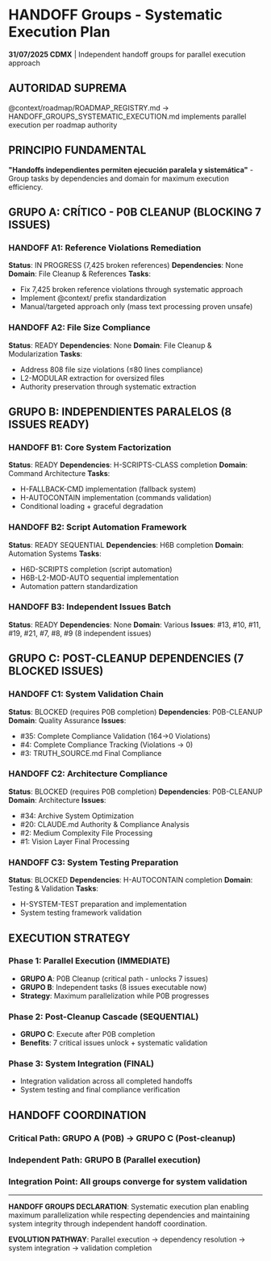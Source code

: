 # HANDOFF Groups - Systematic Execution Plan

**31/07/2025 CDMX** | Independent handoff groups for parallel execution approach

## AUTORIDAD SUPREMA
@context/roadmap/ROADMAP_REGISTRY.md → HANDOFF_GROUPS_SYSTEMATIC_EXECUTION.md implements parallel execution per roadmap authority

## PRINCIPIO FUNDAMENTAL
**"Handoffs independientes permiten ejecución paralela y sistemática"** - Group tasks by dependencies and domain for maximum execution efficiency.

## GRUPO A: CRÍTICO - P0B CLEANUP (BLOCKING 7 ISSUES)

### **HANDOFF A1: Reference Violations Remediation**
**Status**: IN PROGRESS (7,425 broken references)
**Dependencies**: None
**Domain**: File Cleanup & References
**Tasks**:
- Fix 7,425 broken reference violations through systematic approach
- Implement @context/ prefix standardization
- Manual/targeted approach only (mass text processing proven unsafe)

### **HANDOFF A2: File Size Compliance** 
**Status**: READY
**Dependencies**: None
**Domain**: File Cleanup & Modularization
**Tasks**:
- Address 808 file size violations (≤80 lines compliance)
- L2-MODULAR extraction for oversized files
- Authority preservation through systematic extraction

## GRUPO B: INDEPENDIENTES PARALELOS (8 ISSUES READY)

### **HANDOFF B1: Core System Factorization**
**Status**: READY
**Dependencies**: H-SCRIPTS-CLASS completion
**Domain**: Command Architecture
**Tasks**:
- H-FALLBACK-CMD implementation (fallback system)
- H-AUTOCONTAIN implementation (commands validation)
- Conditional loading + graceful degradation

### **HANDOFF B2: Script Automation Framework**
**Status**: READY SEQUENTIAL
**Dependencies**: H6B completion
**Domain**: Automation Systems
**Tasks**:
- H6D-SCRIPTS completion (script automation)
- H6B-L2-MOD-AUTO sequential implementation
- Automation pattern standardization

### **HANDOFF B3: Independent Issues Batch**
**Status**: READY
**Dependencies**: None
**Domain**: Various
**Issues**: #13, #10, #11, #19, #21, #7, #8, #9 (8 independent issues)

## GRUPO C: POST-CLEANUP DEPENDENCIES (7 BLOCKED ISSUES)

### **HANDOFF C1: System Validation Chain**
**Status**: BLOCKED (requires P0B completion)
**Dependencies**: P0B-CLEANUP
**Domain**: Quality Assurance
**Issues**: 
- #35: Complete Compliance Validation (164→0 Violations)
- #4: Complete Compliance Tracking (Violations → 0)
- #3: TRUTH_SOURCE.md Final Compliance

### **HANDOFF C2: Architecture Compliance**
**Status**: BLOCKED (requires P0B completion)
**Dependencies**: P0B-CLEANUP
**Domain**: Architecture
**Issues**:
- #34: Archive System Optimization
- #20: CLAUDE.md Authority & Compliance Analysis
- #2: Medium Complexity File Processing
- #1: Vision Layer Final Processing

### **HANDOFF C3: System Testing Preparation**
**Status**: BLOCKED
**Dependencies**: H-AUTOCONTAIN completion
**Domain**: Testing & Validation
**Tasks**:
- H-SYSTEM-TEST preparation and implementation
- System testing framework validation

## EXECUTION STRATEGY

### **Phase 1: Parallel Execution (IMMEDIATE)**
- **GRUPO A**: P0B Cleanup (critical path - unlocks 7 issues)
- **GRUPO B**: Independent tasks (8 issues executable now)
- **Strategy**: Maximum parallelization while P0B progresses

### **Phase 2: Post-Cleanup Cascade (SEQUENTIAL)**
- **GRUPO C**: Execute after P0B completion
- **Benefits**: 7 critical issues unlock + systematic validation

### **Phase 3: System Integration (FINAL)**
- Integration validation across all completed handoffs
- System testing and final compliance verification

## HANDOFF COORDINATION

### **Critical Path**: GRUPO A (P0B) → GRUPO C (Post-cleanup)
### **Independent Path**: GRUPO B (Parallel execution)
### **Integration Point**: All groups converge for system validation

---

**HANDOFF GROUPS DECLARATION**: Systematic execution plan enabling maximum parallelization while respecting dependencies and maintaining system integrity through independent handoff coordination.

**EVOLUTION PATHWAY**: Parallel execution → dependency resolution → system integration → validation completion